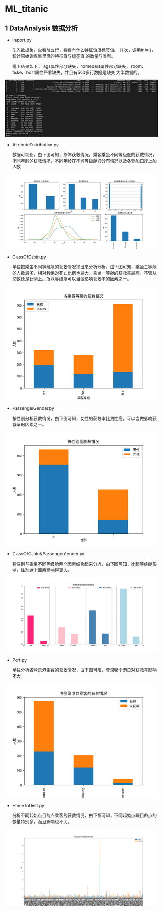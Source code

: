 # ML_titanic  

## 1 DataAnalysis 数据分析

* import.py  

    引入数据集，查看前五行，看看有什么特征值跟标签值。
    其次，调用info()，统计原始训练集里面的特征值与标签值
    的数量与类型。

    得出结果如下：
    age属性部分缺失，homedest属性部分缺失，
    room、ticke、boat属性严重缺失，并且有500多行数据是缺失
    大半数据的。
	
![First](Help_files/7.png)

* AttributeDistribution.py

    数据可视化，由下图可知，总体获救情况，乘客乘坐不同等级舱的获救情况，不同年龄的获救情况，不同年龄在不同等级舱的分布情况以及各登船口岸上船人数

![Total](Help_files/1.png)

* ClassOfCabin.py

    单独把乘坐不同等级舱的获救情况拎出来分析分析，由下图可知，乘坐三等舱的人数最多，相对和绝对死亡比例也最大，乘坐一等舱的获救率最高，不管从总数还是比例上。所以等级舱可以当做影响获救率的因素之一。

![Cabin](Help_files/2.png)

* PassengerGender.py

    按性别分析获救情况，由下图可知，女性的获救率比男性高，可以当做影响获救率的因素之一。

![Gender](Help_files/3.png)

* ClassOfCabin&PassengerGender.py

    将性别与乘坐不同等级舱两个因素结合起来分析，由下图可知，比起等级舱影响，性别这个因素影响得更大。

![Cabin&Gender](Help_files/4.png)

* Port.py

    单独分析各登录港乘客的获救情况，由下图可知，登录哪个港口对获救率影响不大。

![Port](Help_files/5.png)

* HomeToDest.py

    分析不同起始点目的点乘客的获救情况，由下图可知，不同起始点跟目的点的数量特别多，而且影响也不大。

![HomeToDest](Help_files/6.png)